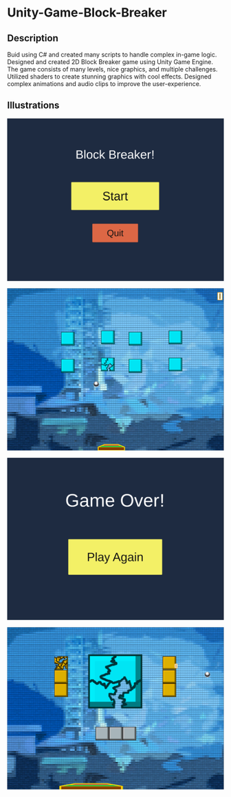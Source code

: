 # Unity-Game-Block-Breaker

## Description 

Buid using C# and created many scripts to handle complex in-game logic. Designed and created 2D Block Breaker game using Unity Game Engine. The game consists of many levels, nice graphics, and multiple challenges. Utilized shaders to create stunning graphics with cool effects. Designed complex animations and audio clips to improve the user-experience.

## Illustrations

![Game Images](https://github.com/GURPREETSINGHMULTANI/Unity-Game-Block-Breaker/blob/master/Block%20Breaker%20Images/pic1.png?raw=true)

![Game Images](https://github.com/GURPREETSINGHMULTANI/Unity-Game-Block-Breaker/blob/master/Block%20Breaker%20Images/pic2.png?raw=true)

![Game Images](https://github.com/GURPREETSINGHMULTANI/Unity-Game-Block-Breaker/blob/master/Block%20Breaker%20Images/pic4.png?raw=true)

![Game Images](https://github.com/GURPREETSINGHMULTANI/Unity-Game-Block-Breaker/blob/master/Block%20Breaker%20Images/pic3.png?raw=true)

